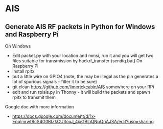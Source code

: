 # AIS
Generate AIS RF packets in Python for Windows and Raspberry Pi
-
On Windows
- Edit packet.py with your location and mmsi, run it and you will get two files suitable for transmission by hackrf_transfer (sendiq.bat)
On Raspberry Pi
- install rpitx
- put a little wire on GPIO4 (note, the may be illegal as the pin generates a lot of spurious signals - filter it to be sure)
- git cloan https://github.com/limerickcabin/AIS somewhere on your RPi
- edit and run rpiais.py in Thonny - it will build the packets and spawn rpitx to transmit them

Google doc with more information
- https://docs.google.com/document/d/1x-EnqImrwt8cS4G0BIZkCU3ouJ_4ixGBlbQNpQnAJSA/edit?usp=sharing
